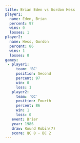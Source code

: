 ```yaml
---
title: Brian Eden vs Gordon Hess
player1:            
  name: Eden, Brian 
  percent: 97       
  wins: 0           
  losses: 1         
player2:            
  name: Hess, Gordon
  percent: 86       
  wins: 1           
  losses: 0         
games:
 - player1:          
     team: 'BC'      
     position: Second
     percent: 97     
     win: 0          
     loss: 1         
   player2:          
     team: 'QC'      
     position: Fourth
     percent: 86     
     win: 1          
     loss: 0         
   event: Brier        
   year: 1986          
   draw: Round Robin(7)
   score: QC 8 - BC 2  
---
```

